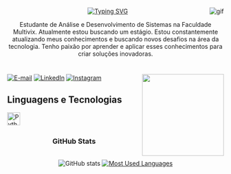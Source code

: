 <div style='display: inline_block'><br> 
  <img align='right' alt= 'gif' src='https://github.com/user-attachments/assets/61030ebf-746e-457a-b235-f39374134663'
   </div>

  <div align="center">
  <a href="https://git.io/typing-svg">
    <img src="https://readme-typing-svg.herokuapp.com?font=Fira+Code&pause=1000&color=F709DA&width=435&lines=%E2%80%A2+Ol%C3%A1%2C+eu+sou+a+Evelyn+Ferreira!+%E2%80%A2" alt="Typing SVG">
  </a>
</div>


<p align="center">Estudante de Análise e Desenvolvimento de Sistemas na Faculdade Multivix. Atualmente estou buscando um estágio.
Estou constantemente atualizando meus conhecimentos e buscando novos desafios na área da tecnologia. Tenho paixão por aprender e aplicar esses conhecimentos para criar soluções inovadoras.
  
#
 
 
 <img align="right" alt="" height="190px" src="./src/study.gif">

<h3 align="left"></h3>

[![E-mail](https://img.shields.io/badge/-Email-000?style=for-the-badge&logo=microsoft-outlook&logoColor=FF00F6&color:FFF)](mailto:contatoevelynbferreira@gmail.com)
[![LinkedIn](https://img.shields.io/badge/-LinkedIn-000?style=for-the-badge&logo=linkedin&logoColor=FF00F6&color:FFF)](https://www.linkedin.com/in/evelynbferreira/)
[![Instagram](https://img.shields.io/badge/-Instagram-000?style=for-the-badge&logo=instagram&logoColor=FF00F6&color:FFF)](https://www.instagram.com/evelynbferreira/)

 
 
## Linguagens e Tecnologias

<img 
    align="left" 
    alt="Python" 
    title="Python"
    width="30px" 
    style="padding-right: 10px;" 
    src="https://cdn.jsdelivr.net/gh/devicons/devicon@latest/icons/python/python-original.svg" 
/>

<br/>
<br/>


<div style="text-align: center;" align="center">
  <h3> GitHub Stats </h3>
  <br>
  <img src="https://github-readme-stats-git-masterrstaa-rickstaa.vercel.app/api?username=evelynbferreira&hide_title=true&show_icons=true&include_all_commits=false&count_private=true&line_height=25&hide=issues&bg_color=000&title_color=FF00F6&text_color=FFF&border_radius=3&border_color=36123c&icon_color=FF00F6&theme=jolly" alt="GitHub stats">

  <a href="https://github.com/mari4souza/github-readme-stats">
    <img src="https://github-readme-stats-git-masterrstaa-rickstaa.vercel.app/api/top-langs/?username=evelynbferreira&line_height=10&card_width=290&layout=compact&hide_title=false&count_private=true&langs_count=4&show_icons=true&title_color=FF00F6&hide=html,scss,less&bg_color=000&text_color=8B8B8B&border_radius=3&border_color=561760&count_private=true" alt="Most Used Languages">
  </a>
</div>
